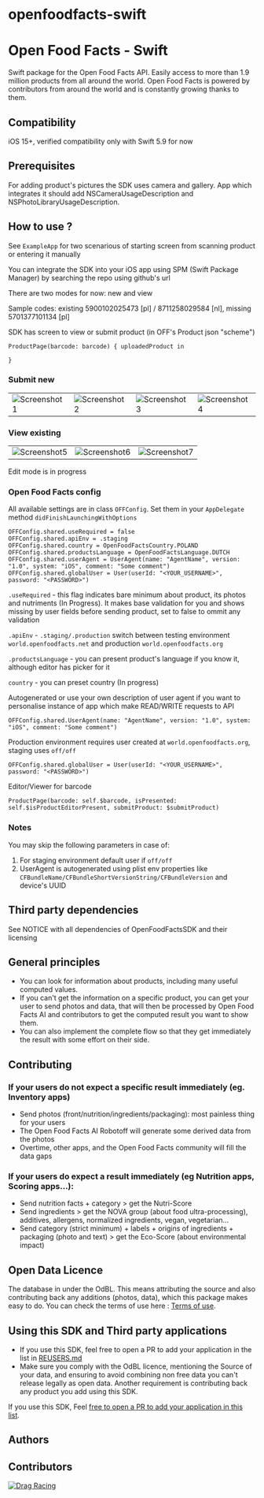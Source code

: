 # openfoodfacts-swift


# Open Food Facts - Swift
Swift package for the Open Food Facts API. Easily access to more than 1.9 million products from all around the world.
Open Food Facts is powered by contributors from around the world and is constantly growing thanks to them.

## Compatibility

iOS 15+, verified compatibility only with Swift 5.9 for now

## Prerequisites

For adding product's pictures the SDK uses camera and gallery. App which integrates it should add NSCameraUsageDescription and NSPhotoLibraryUsageDescription.

## How to use ?
See `ExampleApp` for two scenarious of starting screen from scanning product or entering it manually

You can integrate the SDK into your iOS app using SPM (Swift Package Manager) by searching the repo using github's url

There are two modes for now: new and view

Sample codes:
existing 5900102025473 [pl] / 8711258029584 [nl], missing 5701377101134 [pl]

SDK has screen to view or submit product (in OFF's Product json "scheme")
```
ProductPage(barcode: barcode) { uploadedProduct in

}
```

### Submit new

|      |      |      |      |
|------|------|------|------|
|![Screenshot1](./readme-files/new/IMG_4579.PNG)|![Screenshot2](./readme-files/new/IMG_4582.PNG)|![Screenshot3](./readme-files/new/IMG_4584.PNG)|![Screenshot4](./readme-files/new/IMG_4585.PNG)|

### View existing

|      |      |      |
|------|------|------|
|![Screenshot5](./readme-files/view/IMG_4586.PNG)|![Screenshot6](./readme-files/view/IMG_4589.PNG)|![Screenshot7](./readme-files/view/IMG_4591.PNG)|

Edit mode is in progress

### Open Food Facts config

All available settings are in class `OFFConfig`. Set them in your `AppDelegate` method `didFinishLaunchingWithOptions`

```
OFFConfig.shared.useRequired = false
OFFConfig.shared.apiEnv = .staging
OFFConfig.shared.country = OpenFoodFactsCountry.POLAND
OFFConfig.shared.productsLanguage = OpenFoodFactsLanguage.DUTCH
OFFConfig.shared.userAgent = UserAgent(name: "AgentName", version: "1.0", system: "iOS", comment: "Some comment")
OFFConfig.shared.globalUser = User(userId: "<YOUR_USERNAME>", password: "<PASSWORD>")
```

`.useRequired` - this flag indicates bare minimum about product, its photos and nutriments (In Progress). It makes base validation for you and shows missing by user fields before sending product, set to false to ommit any validation

`.apiEnv` - `.staging/.production` switch between testing environment `world.openfoodfacts.net` and production `world.openfoodfacts.org`

`.productsLanguage` - you can present product's language if you know it, although editor has picker for it

`country` - you can preset country (In progress)

Autogenerated or use your own description of user agent if you want to personalise instance of app which make READ/WRITE requests to API
```
OFFConfig.shared.UserAgent(name: "AgentName", version: "1.0", system: "iOS", comment: "Some comment")
```

Production environment requires user created at `world.openfoodfacts.org`, staging uses `off/off`
```
OFFConfig.shared.globalUser = User(userId: "<YOUR_USERNAME>", password: "<PASSWORD>")
```

Editor/Viewer for barcode
```
ProductPage(barcode: self.$barcode, isPresented: self.$isProductEditorPresent, submitProduct: $submitProduct)
```


### Notes
You may skip the following parameters in case of:
1. For staging environment default user if `off/off`
2. UserAgent is autogenerated using plist env properties like `CFBundleName/CFBundleShortVersionString/CFBundleVersion` and device's UUID

## Third party dependencies

See NOTICE with all dependencies of OpenFoodFactsSDK and their licensing

## General principles
- You can look for information about products, including many useful computed values. 
- If you can't get the information on a specific product, you can get your user to send photos and data, that will then be processed by Open Food Facts AI and contributors to get the computed result you want to show them.
- You can also implement the complete flow so that they get immediately the result with some effort on their side.

## Contributing 

### If your users do not expect a specific result immediately (eg. Inventory apps)
- Send photos (front/nutrition/ingredients/packaging): most painless thing for your users
- The Open Food Facts AI Robotoff will generate some derived data from the photos
- Overtime, other apps, and the Open Food Facts community will fill the data gaps

### If your users do expect a result immediately (eg Nutrition apps, Scoring apps…):
- Send nutrition facts + category > get the Nutri-Score
- Send ingredients > get the NOVA group (about food ultra-processing), additives, allergens, normalized ingredients, vegan, vegetarian…
- Send category (strict minimum) + labels + origins of ingredients + packaging (photo and text) > get the Eco-Score (about environmental impact)

## Open Data Licence
The database in under the OdBL. This means attributing the source and also contributing back any additions (photos, data), which this package makes easy to do.
You can check the terms of use here : [Terms of use](https://world.openfoodfacts.org/terms-of-use).

## Using this SDK and Third party applications

- If you use this SDK, feel free to open a PR to add your application in the list in [REUSERS.md](https://github.com/openfoodfacts/openfoodfacts-swift/blob/develop/REUSERS.md)
- Make sure you comply with the OdBL licence, mentioning the Source of your data, and ensuring to avoid combining non free data you can't release legally as open data. Another requirement is contributing back any product you add using this SDK.

If you use this SDK, Feel [free to open a PR to add your application in this list](https://github.com/openfoodfacts/openfoodfacts-swift/edit/main/README.md).

## Authors
## Contributors

[![Drag Racing](https://contrib.rocks/image?repo=openfoodfacts/openfoodfacts-swift)](https://github.com/openfoodfacts/openfoodfacts-swift/graphs/contributors)
